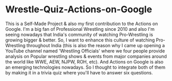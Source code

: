 # Wrestle-Quiz-Actions-on-Google
This is a Self-Made Project &amp; also my first contribution to the Actions on Google. I'm a big fan of Professional Wrestling since 2010 and also I'm seeing nowadays that India's community of watching Pro-Wrestling is growing bigger &amp; better. So, I want to enhance this culture of watching Pro-Wrestling throughout India (this is also the reason why I came up opening a YouTube channel named 'Wrestling Officials' where we four people provide analysis on Popular wrestling shows &amp; events from major companies around the world like WWE, AEW, NJPW, ROH, etc). And Actions on Google is also an emerging technologies nowadays. So I thought to integrate both of them by making it in a trivia quiz where you'll have to answer six questions.
